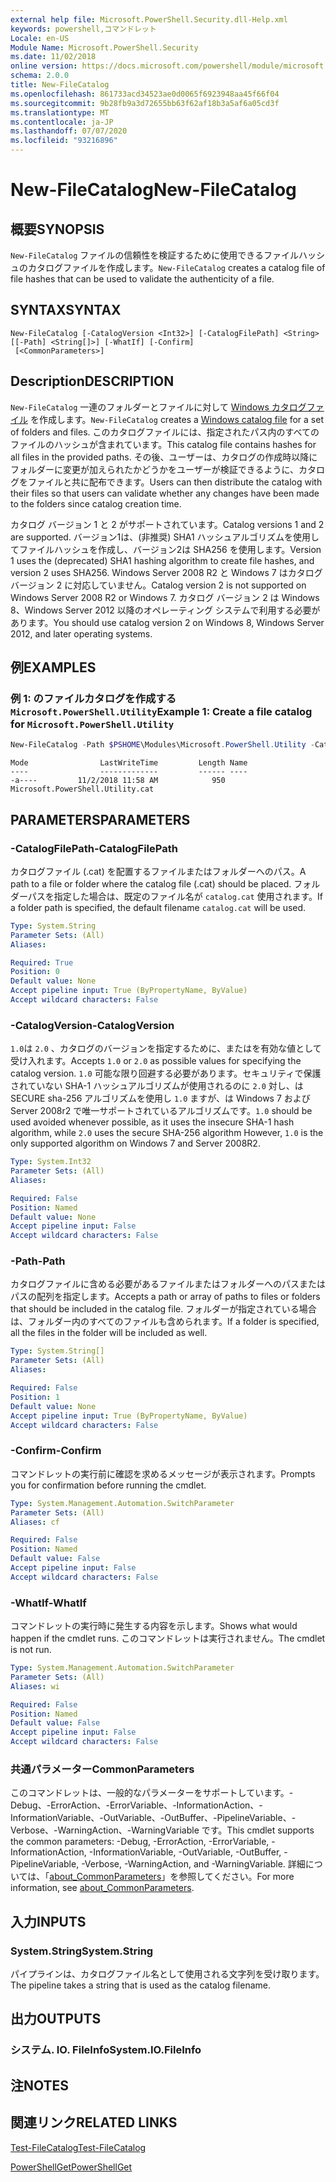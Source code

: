 ```yaml
---
external help file: Microsoft.PowerShell.Security.dll-Help.xml
keywords: powershell,コマンドレット
Locale: en-US
Module Name: Microsoft.PowerShell.Security
ms.date: 11/02/2018
online version: https://docs.microsoft.com/powershell/module/microsoft.powershell.security/new-filecatalog?view=powershell-6&WT.mc_id=ps-gethelp
schema: 2.0.0
title: New-FileCatalog
ms.openlocfilehash: 861733acd34523ae0d0065f6923948aa45f66f04
ms.sourcegitcommit: 9b28fb9a3d72655bb63f62af18b3a5af6a05cd3f
ms.translationtype: MT
ms.contentlocale: ja-JP
ms.lasthandoff: 07/07/2020
ms.locfileid: "93216896"
---
```

# <span data-ttu-id="875d5-103">New-FileCatalog</span><span class="sxs-lookup"><span data-stu-id="875d5-103">New-FileCatalog</span></span>

## <span data-ttu-id="875d5-104">概要</span><span class="sxs-lookup"><span data-stu-id="875d5-104">SYNOPSIS</span></span>
<span data-ttu-id="875d5-105">`New-FileCatalog` ファイルの信頼性を検証するために使用できるファイルハッシュのカタログファイルを作成します。</span><span class="sxs-lookup"><span data-stu-id="875d5-105">`New-FileCatalog` creates a catalog file of file hashes that can be used to validate the authenticity of a file.</span></span>

## <span data-ttu-id="875d5-106">SYNTAX</span><span class="sxs-lookup"><span data-stu-id="875d5-106">SYNTAX</span></span>

```
New-FileCatalog [-CatalogVersion <Int32>] [-CatalogFilePath] <String> [[-Path] <String[]>] [-WhatIf] [-Confirm]
 [<CommonParameters>]
```

## <span data-ttu-id="875d5-107">Description</span><span class="sxs-lookup"><span data-stu-id="875d5-107">DESCRIPTION</span></span>

<span data-ttu-id="875d5-108">`New-FileCatalog` 一連のフォルダーとファイルに対して [Windows カタログファイル](/windows-hardware/drivers/install/catalog-files) を作成します。</span><span class="sxs-lookup"><span data-stu-id="875d5-108">`New-FileCatalog` creates a [Windows catalog file](/windows-hardware/drivers/install/catalog-files) for a set of folders and files.</span></span>
<span data-ttu-id="875d5-109">このカタログファイルには、指定されたパス内のすべてのファイルのハッシュが含まれています。</span><span class="sxs-lookup"><span data-stu-id="875d5-109">This catalog file contains hashes for all files in the provided paths.</span></span>
<span data-ttu-id="875d5-110">その後、ユーザーは、カタログの作成時以降にフォルダーに変更が加えられたかどうかをユーザーが検証できるように、カタログをファイルと共に配布できます。</span><span class="sxs-lookup"><span data-stu-id="875d5-110">Users can then distribute the catalog with their files so that users can validate whether any changes have been made to the folders since catalog creation time.</span></span>

<span data-ttu-id="875d5-111">カタログ バージョン 1 と 2 がサポートされています。</span><span class="sxs-lookup"><span data-stu-id="875d5-111">Catalog versions 1 and 2 are supported.</span></span> <span data-ttu-id="875d5-112">バージョン1は、(非推奨) SHA1 ハッシュアルゴリズムを使用してファイルハッシュを作成し、バージョン2は SHA256 を使用します。</span><span class="sxs-lookup"><span data-stu-id="875d5-112">Version 1 uses the (deprecated) SHA1 hashing algorithm to create file hashes, and version 2 uses SHA256.</span></span>
<span data-ttu-id="875d5-113">Windows Server 2008 R2 と Windows 7 はカタログ バージョン 2 に対応していません。</span><span class="sxs-lookup"><span data-stu-id="875d5-113">Catalog version 2 is not supported on Windows Server 2008 R2 or Windows 7.</span></span>
<span data-ttu-id="875d5-114">カタログ バージョン 2 は Windows 8、Windows Server 2012 以降のオペレーティング システムで利用する必要があります。</span><span class="sxs-lookup"><span data-stu-id="875d5-114">You should use catalog version 2 on Windows 8, Windows Server 2012, and later operating systems.</span></span>

## <span data-ttu-id="875d5-115">例</span><span class="sxs-lookup"><span data-stu-id="875d5-115">EXAMPLES</span></span>

### <span data-ttu-id="875d5-116">例 1: のファイルカタログを作成する `Microsoft.PowerShell.Utility`</span><span class="sxs-lookup"><span data-stu-id="875d5-116">Example 1: Create a file catalog for `Microsoft.PowerShell.Utility`</span></span>

```powershell
New-FileCatalog -Path $PSHOME\Modules\Microsoft.PowerShell.Utility -CatalogFilePath \temp\Microsoft.PowerShell.Utility.cat -CatalogVersion 2.0
```

```Output
Mode                LastWriteTime         Length Name
----                -------------         ------ ----
-a----         11/2/2018 11:58 AM            950 Microsoft.PowerShell.Utility.cat
```

## <span data-ttu-id="875d5-117">PARAMETERS</span><span class="sxs-lookup"><span data-stu-id="875d5-117">PARAMETERS</span></span>

### <span data-ttu-id="875d5-118">-CatalogFilePath</span><span class="sxs-lookup"><span data-stu-id="875d5-118">-CatalogFilePath</span></span>

<span data-ttu-id="875d5-119">カタログファイル (.cat) を配置するファイルまたはフォルダーへのパス。</span><span class="sxs-lookup"><span data-stu-id="875d5-119">A path to a file or folder where the catalog file (.cat) should be placed.</span></span>
<span data-ttu-id="875d5-120">フォルダーパスを指定した場合は、既定のファイル名が `catalog.cat` 使用されます。</span><span class="sxs-lookup"><span data-stu-id="875d5-120">If a folder path is specified, the default filename `catalog.cat` will be used.</span></span>

```yaml
Type: System.String
Parameter Sets: (All)
Aliases:

Required: True
Position: 0
Default value: None
Accept pipeline input: True (ByPropertyName, ByValue)
Accept wildcard characters: False
```

### <span data-ttu-id="875d5-121">-CatalogVersion</span><span class="sxs-lookup"><span data-stu-id="875d5-121">-CatalogVersion</span></span>

<span data-ttu-id="875d5-122">`1.0`は `2.0` 、カタログのバージョンを指定するために、またはを有効な値として受け入れます。</span><span class="sxs-lookup"><span data-stu-id="875d5-122">Accepts `1.0` or `2.0` as possible values for specifying the catalog version.</span></span>
<span data-ttu-id="875d5-123">`1.0` 可能な限り回避する必要があります。セキュリティで保護されていない SHA-1 ハッシュアルゴリズムが使用されるのに `2.0` 対し、は SECURE sha-256 アルゴリズムを使用し `1.0` ますが、は Windows 7 および Server 2008r2 で唯一サポートされているアルゴリズムです。</span><span class="sxs-lookup"><span data-stu-id="875d5-123">`1.0` should be used avoided whenever possible, as it uses the insecure SHA-1 hash algorithm, while `2.0` uses the secure SHA-256 algorithm However, `1.0` is the only supported algorithm on Windows 7 and Server 2008R2.</span></span>

```yaml
Type: System.Int32
Parameter Sets: (All)
Aliases:

Required: False
Position: Named
Default value: None
Accept pipeline input: False
Accept wildcard characters: False
```

### <span data-ttu-id="875d5-124">-Path</span><span class="sxs-lookup"><span data-stu-id="875d5-124">-Path</span></span>

<span data-ttu-id="875d5-125">カタログファイルに含める必要があるファイルまたはフォルダーへのパスまたはパスの配列を指定します。</span><span class="sxs-lookup"><span data-stu-id="875d5-125">Accepts a path or array of paths to files or folders that should be included in the catalog file.</span></span>
<span data-ttu-id="875d5-126">フォルダーが指定されている場合は、フォルダー内のすべてのファイルも含められます。</span><span class="sxs-lookup"><span data-stu-id="875d5-126">If a folder is specified, all the files in the folder will be included as well.</span></span>

```yaml
Type: System.String[]
Parameter Sets: (All)
Aliases:

Required: False
Position: 1
Default value: None
Accept pipeline input: True (ByPropertyName, ByValue)
Accept wildcard characters: False
```

### <span data-ttu-id="875d5-127">-Confirm</span><span class="sxs-lookup"><span data-stu-id="875d5-127">-Confirm</span></span>

<span data-ttu-id="875d5-128">コマンドレットの実行前に確認を求めるメッセージが表示されます。</span><span class="sxs-lookup"><span data-stu-id="875d5-128">Prompts you for confirmation before running the cmdlet.</span></span>

```yaml
Type: System.Management.Automation.SwitchParameter
Parameter Sets: (All)
Aliases: cf

Required: False
Position: Named
Default value: False
Accept pipeline input: False
Accept wildcard characters: False
```

### <span data-ttu-id="875d5-129">-WhatIf</span><span class="sxs-lookup"><span data-stu-id="875d5-129">-WhatIf</span></span>

<span data-ttu-id="875d5-130">コマンドレットの実行時に発生する内容を示します。</span><span class="sxs-lookup"><span data-stu-id="875d5-130">Shows what would happen if the cmdlet runs.</span></span>
<span data-ttu-id="875d5-131">このコマンドレットは実行されません。</span><span class="sxs-lookup"><span data-stu-id="875d5-131">The cmdlet is not run.</span></span>

```yaml
Type: System.Management.Automation.SwitchParameter
Parameter Sets: (All)
Aliases: wi

Required: False
Position: Named
Default value: False
Accept pipeline input: False
Accept wildcard characters: False
```

### <span data-ttu-id="875d5-132">共通パラメーター</span><span class="sxs-lookup"><span data-stu-id="875d5-132">CommonParameters</span></span>

<span data-ttu-id="875d5-133">このコマンドレットは、一般的なパラメーターをサポートしています。-Debug、-ErrorAction、-ErrorVariable、-InformationAction、-InformationVariable、-OutVariable、-OutBuffer、-PipelineVariable、-Verbose、-WarningAction、-WarningVariable です。</span><span class="sxs-lookup"><span data-stu-id="875d5-133">This cmdlet supports the common parameters: -Debug, -ErrorAction, -ErrorVariable, -InformationAction, -InformationVariable, -OutVariable, -OutBuffer, -PipelineVariable, -Verbose, -WarningAction, and -WarningVariable.</span></span> <span data-ttu-id="875d5-134">詳細については、「[about_CommonParameters](https://go.microsoft.com/fwlink/?LinkID=113216)」を参照してください。</span><span class="sxs-lookup"><span data-stu-id="875d5-134">For more information, see [about_CommonParameters](https://go.microsoft.com/fwlink/?LinkID=113216).</span></span>

## <span data-ttu-id="875d5-135">入力</span><span class="sxs-lookup"><span data-stu-id="875d5-135">INPUTS</span></span>

### <span data-ttu-id="875d5-136">System.String</span><span class="sxs-lookup"><span data-stu-id="875d5-136">System.String</span></span>

<span data-ttu-id="875d5-137">パイプラインは、カタログファイル名として使用される文字列を受け取ります。</span><span class="sxs-lookup"><span data-stu-id="875d5-137">The pipeline takes a string that is used as the catalog filename.</span></span>

## <span data-ttu-id="875d5-138">出力</span><span class="sxs-lookup"><span data-stu-id="875d5-138">OUTPUTS</span></span>

### <span data-ttu-id="875d5-139">システム. IO. FileInfo</span><span class="sxs-lookup"><span data-stu-id="875d5-139">System.IO.FileInfo</span></span>

## <span data-ttu-id="875d5-140">注</span><span class="sxs-lookup"><span data-stu-id="875d5-140">NOTES</span></span>

## <span data-ttu-id="875d5-141">関連リンク</span><span class="sxs-lookup"><span data-stu-id="875d5-141">RELATED LINKS</span></span>

[<span data-ttu-id="875d5-142">Test-FileCatalog</span><span class="sxs-lookup"><span data-stu-id="875d5-142">Test-FileCatalog</span></span>](Test-FileCatalog.md)

[<span data-ttu-id="875d5-143">PowerShellGet</span><span class="sxs-lookup"><span data-stu-id="875d5-143">PowerShellGet</span></span>](/powerShell/module/powershellget)
